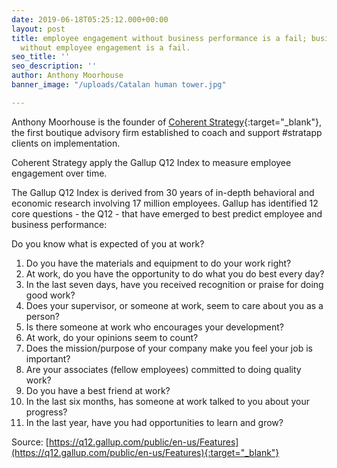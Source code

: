 ```yaml
---
date: 2019-06-18T05:25:12.000+00:00
layout: post
title: employee engagement without business performance is a fail; business performance
  without employee engagement is a fail.
seo_title: ''
seo_description: ''
author: Anthony Moorhouse
banner_image: "/uploads/Catalan human tower.jpg"

---
```

Anthony Moorhouse is the founder of [Coherent Strategy](http://coherentstrat.com/ "Coherent Strategy"){:target="_blank"}, the first boutique advisory firm established to coach and support #stratapp clients on implementation.

Coherent Strategy apply the Gallup Q12 Index to measure employee engagement over time.

The Gallup Q12 Index is derived from 30 years of in-depth behavioral and economic research involving 17 million employees. Gallup has identified 12 core questions - the Q12 - that have emerged to best predict employee and business performance:

Do you know what is expected of you at work?

 1. Do you have the materials and equipment to do your work right?
 2. At work, do you have the opportunity to do what you do best every day?
 3. In the last seven days, have you received recognition or praise for doing good work?
 4. Does your supervisor, or someone at work, seem to care about you as a person?
 5. Is there someone at work who encourages your development?
 6. At work, do your opinions seem to count?
 7. Does the mission/purpose of your company make you feel your job is important?
 8. Are your associates (fellow employees) committed to doing quality work?
 9. Do you have a best friend at work?
10. In the last six months, has someone at work talked to you about your progress?
11. In the last year, have you had opportunities to learn and grow?

Source: [https://q12.gallup.com/public/en-us/Features](https://q12.gallup.com/public/en-us/Features){:target="_blank"}